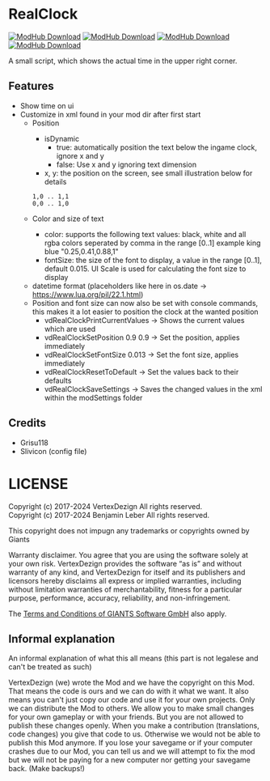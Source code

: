 # RealClock

[![ModHub Download](https://img.shields.io/badge/%5BFS17%5D%20ModHub-2.0.1.0-green.svg?style=flat-square)](https://farming-simulator.com/mod.php?lang=de&country=ch&mod_id=51459&title=fs2017)
[![ModHub Download](https://img.shields.io/badge/%5BFS19%5D%20ModHub-1.1.1.0-green.svg?style=flat-square)](https://farming-simulator.com/mod.php?lang=de&country=ch&mod_id=117935&title=fs2019)
[![ModHub Download](https://img.shields.io/badge/%5BFS22%5D%20ModHub-1.0.0.0-blue.svg?style=flat-square)](https://farming-simulator.com/mod.php?mod_id=224748)
[![ModHub Download](https://img.shields.io/badge/%5BFS25%5D%20ModHub-1.0.0.0-green.svg?style=flat-square)](https://farming-simulator.com/mod.php?mod_id=303705)

A small script, which shows the actual time in the upper right corner.

## Features

* Show time on ui
* Customize in xml found in your mod dir after first start
    * Position <position isDynamic="bool" x="[0,1]" y="[0,1]"/>
        * isDynamic
            * true: automatically position the text below the ingame clock, ignore x and y
            * false: Use x and y ignoring text dimension
        * x, y: the position on the screen, see small illustration below for details
        ```
        1,0 .. 1,1
        0,0 .. 1,0
        ```
    * Color and size of text <rendering color="black|white|r,g,b,a" fontSize="[0,1]"/>
        * color: supports the following text values: black, white and all rgba colors seperated by comma in the
          range [0..1] example king blue "0.25,0.41,0.88,1"
        * fontSize: the size of the font to display, a value in the range [0..1], default 0.015. UI Scale is used for
          calculating the font size to display
    * datetime format (placeholders like here in os.date -> https://www.lua.org/pil/22.1.html)
    * Position and font size can now also be set with console commands, this makes it a lot easier to position the clock
      at the wanted position
        * vdRealClockPrintCurrentValues -> Shows the current values which are used
        * vdRealClockSetPosition 0.9 0.9 -> Set the position, applies immediately
        * vdRealClockSetFontSize 0.013 -> Set the font size, applies immediately
        * vdRealClockResetToDefault -> Set the values back to their defaults
        * vdRealClockSaveSettings -> Saves the changed values in the xml within the modSettings folder

## Credits

* Grisu118
* Slivicon (config file)

# LICENSE

Copyright (c) 2017-2024 VertexDezign All rights reserved.  
Copyright (c) 2017-2024 Benjamin Leber All rights reserved.

This copyright does not impugn any trademarks or copyrights owned by Giants

Warranty disclaimer. You agree that you are using the software solely at your own risk.
VertexDezign provides the software “as is” and without warranty of any kind, and VertexDezign
for itself and its publishers and licensors hereby disclaims all express or implied warranties,
including without limitation warranties of merchantability, fitness for a particular purpose,
performance, accuracy, reliability, and non-infringement.

The [Terms and Conditions of GIANTS Software GmbH](https://www.farming-simulator.com/termsModHub.php) also apply.

## Informal explanation

An informal explanation of what this all means (this part is not legalese and can't be treated as such)

VertexDezign (we) wrote the Mod and we have the copyright on this Mod. That means the code is ours and we can
do with it what we want. It also means you can't just copy our code and use it for your own projects.
Only we can distribute the Mod to others. We allow you to make small changes for your own gameplay or with your friends.
But you are not allowed to publish these changes openly. When you make a contribution (translations, code changes) you
give that code to us. Otherwise we would not be able to publish this Mod anymore.
If you lose your savegame or if your computer crashes due to our Mod, you can tell us and we will attempt to fix the
mod but we will not be paying for a new computer nor getting your savegame back. (Make backups!)